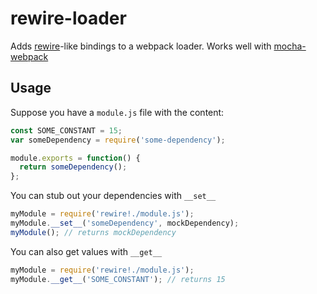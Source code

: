 # rewire-loader

Adds [rewire](https://github.com/jhnns/rewire)-like bindings to a webpack loader. Works well with [mocha-webpack](https://github.com/zinserjan/mocha-webpack)


## Usage
Suppose you have a `module.js` file with the content:
```javascript
const SOME_CONSTANT = 15;
var someDependency = require('some-dependency');

module.exports = function() {
  return someDependency();
};
```

You can stub out your dependencies with `__set__`
```javascript
myModule = require('rewire!./module.js');
myModule.__set__('someDependency', mockDependency);
myModule(); // returns mockDependency
```

You can also get values with `__get__`
```javascript
myModule = require('rewire!./module.js');
myModule.__get__('SOME_CONSTANT'); // returns 15
```
